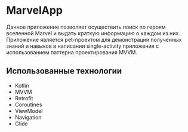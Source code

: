 # MarvelApp
Данное приложение позволяет осуществить поиск по героям вселенной Marvel и выдать краткую информацию о каждом из них.
Приложение является pet-проектом для демонстрации полученных знаний и навыков в написании single-activity приложения с использованием паттерна проектирования MVVM.
## Использованные технологии
- Kotlin
- MVVM
- Retrofit
- Coroutines
- ViewModel
- Navigation
- Glide
